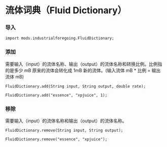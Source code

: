 # 流体词典（Fluid Dictionary）

### 导入

```
import mods.industrialforegoing.FluidDictionary;
```

### 添加

需要输入（input）的流体名称、输出（output）的流体名称和转换比例。比例指的是多少 mB 原来的流体会转化成 1mB 新的流体。(输入流体 mB * 比例 = 输出流体 mB)

```
FluidDictionary.add(String input, String output, double rate);

FluidDictionary.add("essence", "xpjuice", 1);
```

### 移除

需要输入（input）的流体名称和输出（output）的流体名称。

```
FluidDictionary.remove(String input, String output);

FluidDictionary.remove("essence", "xpjuice");
```
